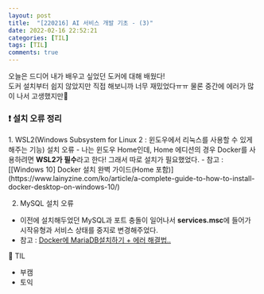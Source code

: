 ```yaml
---
layout: post
title:  "[220216] AI 서비스 개발 기초 - (3)"
date: 2022-02-16 22:52:21
categories: [TIL]
tags: [TIL]
comments: true
---
```

오늘은 드디어 내가 배우고 싶었던 도커에 대해 배웠다!  
도커 설치부터 쉽지 않았지만 직접 해보니까 너무 재밌었다ㅠㅠ 물론 중간에 에러가 많이 나서 고생했지만🤣    

<h3>❗ 설치 오류 정리</h3>
1. WSL2(Windows Subsystem for Linux 2 : 윈도우에서 리눅스를 사용할 수 있게 해주는 기능) 설치 오류
- 나는 윈도우 Home인데, Home 에디션의 경우 Docker를 사용하려면 <b>WSL2가 필수</b>라고 한다! 그래서 따로 설치가 필요했었다.  
- 참고 : [[Windows 10] Docker 설치 완벽 가이드(Home 포함)](https://www.lainyzine.com/ko/article/a-complete-guide-to-how-to-install-docker-desktop-on-windows-10/)

2. MySQL 설치 오류
- 이전에 설치해두었던 MySQL과 포트 충돌이 일어나서 <b>services.msc</b>에 들어가 시작유형과 서비스 상태를 중지로 변경해주었다.  
- 참고 : [Docker에 MariaDB설치하기 + 에러 해결법..](https://pythontoomuchinformation.tistory.com/311)

📝 TIL
- 부캠
- 토익